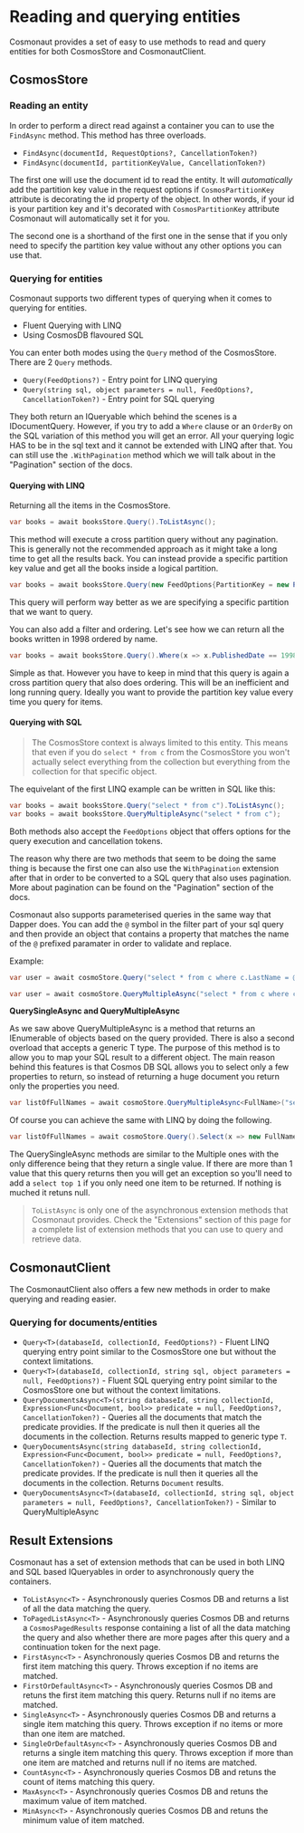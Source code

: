 # Reading and querying entities

Cosmonaut provides a set of easy to use methods to read and query entities for both CosmosStore and CosmonautClient.

## CosmosStore

### Reading an entity

In order to perform a direct read against a container you can to use the `FindAsync` method. This method has three overloads.

* `FindAsync(documentId, RequestOptions?, CancellationToken?)`
* `FindAsync(documentId, partitionKeyValue, CancellationToken?)`

The first one will use the document id to read the entity. It will *automatically* add the partition key value in the request options if `CosmosPartitionKey` attribute is decorating the id property of the object. In other words, if your id is your partition key and it's decorated with `CosmosPartitionKey` attribute Cosmonaut will automatically set it for you.

The second one is a shorthand of the first one in the sense that if you only need to specify the partition key value without any other options you can use that.

### Querying for entities

Cosmonaut supports two different types of querying when it comes to querying for entities.

* Fluent Querying with LINQ
* Using CosmosDB flavoured SQL

You can enter both modes using the `Query` method of the CosmosStore. There are 2 `Query` methods.

* `Query(FeedOptions?)` - Entry point for LINQ querying
* `Query(string sql, object parameters = null, FeedOptions?, CancellationToken?)` - Entry point for SQL querying

They both return an IQueryable which behind the scenes is a IDocumentQuery. However, if you try to add a `Where` clause or an `OrderBy` on the SQL variation of this method you will get an error. All your querying logic HAS to be in the sql text and it cannot be extended with LINQ after that. You can still use the `.WithPagination` method which we will talk about in the "Pagination" section of the docs.

#### Querying with LINQ

Returning all the items in the CosmosStore.

```c#
var books = await booksStore.Query().ToListAsync();
```

This method will execute a cross partition query without any pagination. This is generally not the recommended approach as it might take a long time to get all the results back. You can instead provide a specific partition key value and get all the books inside a logical partition.

```c#
var books = await booksStore.Query(new FeedOptions{PartitionKey = new PartitionKey("Stephen King")}).ToListAsync();
```

This query will perform way better as we are specifying a specific partition that we want to query.

You can also add a filter and ordering. Let's see how we can return all the books written in 1998 ordered by name.

```c#
var books = await booksStore.Query().Where(x => x.PublishedDate == 1998).OrderBy(x => x.Name).ToListAsync();
```

Simple as that. However you have to keep in mind that this query is again a cross partition query that also does ordering. This will be an inefficient and long running query. Ideally you want to provide the partition key value every time you query for items.

#### Querying with SQL

> The CosmosStore context is always limited to this entity. This means that even if you do `select * from c` from the CosmosStore you won't actually select everything from the collection but everything from the collection for that specific object.

The equivelant of the first LINQ example can be written in SQL like this:

```c#
var books = await booksStore.Query("select * from c").ToListAsync();
var books = await booksStore.QueryMultipleAsync("select * from c");
```

Both methods also accept the `FeedOptions` object that offers options for the query execution and cancellation tokens.

The reason why there are two methods that seem to be doing the same thing is because the first one can also use the `WithPagination` extension after that in order to be converted to a SQL query that also uses pagination. More about pagination can be found on the "Pagination" section of the docs.

Cosmonaut also supports parameterised queries in the same way that Dapper does. You can add the `@` symbol in the filter part of your sql query and then provide an object that contains a property that matches the name of the `@` prefixed paramater in order to validate and replace.

Example:

```c#
var user = await cosmoStore.Query("select * from c where c.LastName = @name", new { name = "Smith" }).ToListAsync();

var user = await cosmoStore.QueryMultipleAsync("select * from c where c.LastName = @name", new { name = "Smith" });
```

**QuerySingleAsync and QueryMultipleAsync**

As we saw above QueryMultipleAsync is a method that returns an IEnumerable of objects based on the query provided. There is also a second overload that accepts a generic T type. The purpose of this method is to allow you to map your SQL result to a different object. The main reason behind this features is that Cosmos DB SQL allows you to select only a few properties to return, so instead of returning a huge document you return only the properties you need.

```c#
var listOfFullNames = await cosmoStore.QueryMultipleAsync<FullName>("select c.FirstName, c.LastName from c");
```

Of course you can achieve the same with LINQ by doing the following.

```c#
var listOfFullNames = await cosmoStore.Query().Select(x => new FullName{ FirstName = x.FirstName; LastName = x.LastName }).ToListAsync();
```

The QuerySingleAsync methods are similar to the Multiple ones with the only difference being that they return a single value. If there are more than 1 value that this query returns then you will get an exception so you'll need to add a `select top 1` if you only need one item to be returned. If nothing is muched it retuns null.

> `ToListAsync` is only one of the asynchronous extension methods that Cosmonaut provides. Check the "Extensions" section of this page for a complete list of extension methods that you can use to query and retrieve data.

## CosmonautClient

The CosmonautClient also offers a few new methods in order to make querying and reading easier.

### Querying for documents/entities

* `Query<T>(databaseId, collectionId, FeedOptions?)` - Fluent LINQ querying entry point similar to the CosmosStore one but without the context limitations.
* `Query<T>(databaseId, collectionId, string sql, object parameters = null, FeedOptions?)` - Fluent SQL querying entry point similar to the CosmosStore one but without the context limitations.
* `QueryDocumentsAsync<T>(string databaseId, string collectionId,
            Expression<Func<Document, bool>> predicate = null, FeedOptions?, CancellationToken?)` - Queries all the documents that match the predicate providies. If the predicate is null then it queries all the documents in the collection. Returns results mapped to generic type `T`.
* `QueryDocumentsAsync(string databaseId, string collectionId,
            Expression<Func<Document, bool>> predicate = null, FeedOptions?, CancellationToken?)` - Queries all the documents that match the predicate provides. If the predicate is null then it queries all the documents in the collection. Returns `Document` results.
* `QueryDocumentsAsync<T>(databaseId, collectionId,
            string sql, object parameters = null, FeedOptions?, CancellationToken?)` - Similar to QueryMultipleAsync<T>

## Result Extensions

Cosmonaut has a set of extension methods that can be used in both LINQ and SQL based IQueryables in order to asynchronously query the containers.


* `ToListAsync<T>` - Asynchronously queries Cosmos DB and returns a list of all the data matching the query.
* `ToPagedListAsync<T>` - Asynchronously queries Cosmos DB and returns a `CosmosPagedResults` response containing a list of all the data matching the query and also whether there are more pages after this query and a continuation token for the next page.
* `FirstAsync<T>` - Asynchronously queries Cosmos DB and returns the first item matching this query. Throws exception if no items are matched.
* `FirstOrDefaultAsync<T>` - Asynchronously queries Cosmos DB and retuns the first item matching this query. Returns null if no items are matched.
* `SingleAsync<T>` - Asynchronously queries Cosmos DB and returns a single item matching this query. Throws exception if no items or more than one item are matched.
* `SingleOrDefaultAsync<T>` - Asynchronously queries Cosmos DB and returns a single item matching this query. Throws exception if more than one item are matched and returns null if no items are matched.
* `CountAsync<T>` - Asynchronously queries Cosmos DB and retuns the count of items matching this query.
* `MaxAsync<T>` - Asynchronously queries Cosmos DB and retuns the maximum value of item matched.
* `MinAsync<T>` - Asynchronously queries Cosmos DB and retuns the minimum value of item matched.

